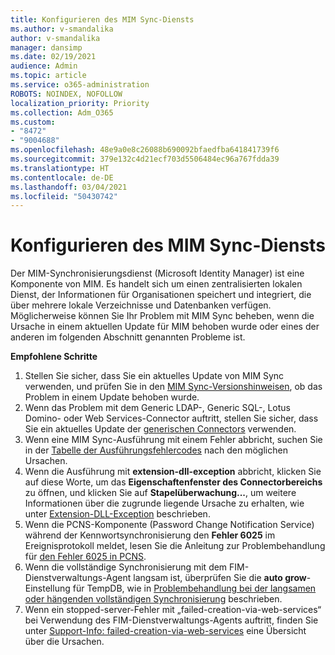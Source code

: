 ```yaml
---
title: Konfigurieren des MIM Sync-Diensts
ms.author: v-smandalika
author: v-smandalika
manager: dansimp
ms.date: 02/19/2021
audience: Admin
ms.topic: article
ms.service: o365-administration
ROBOTS: NOINDEX, NOFOLLOW
localization_priority: Priority
ms.collection: Adm_O365
ms.custom:
- "8472"
- "9004688"
ms.openlocfilehash: 48e9a0e8c26088b690092bfaedfba641841739f6
ms.sourcegitcommit: 379e132c4d21ecf703d5506484ec96a767fdda39
ms.translationtype: HT
ms.contentlocale: de-DE
ms.lasthandoff: 03/04/2021
ms.locfileid: "50430742"
---
```

# <a name="configure-mim-sync-service"></a>Konfigurieren des MIM Sync-Diensts

Der MIM-Synchronisierungsdienst (Microsoft Identity Manager) ist eine Komponente von MIM. Es handelt sich um einen zentralisierten lokalen Dienst, der Informationen für Organisationen speichert und integriert, die über mehrere lokale Verzeichnisse und Datenbanken verfügen. Möglicherweise können Sie Ihr Problem mit MIM Sync beheben, wenn die Ursache in einem aktuellen Update für MIM behoben wurde oder eines der anderen im folgenden Abschnitt genannten Probleme ist.

**Empfohlene Schritte**

1. Stellen Sie sicher, dass Sie ein aktuelles Update von MIM Sync verwenden, und prüfen Sie in den [MIM Sync-Versionshinweisen](https://docs.microsoft.com/microsoft-identity-manager/reference/version-history), ob das Problem in einem Update behoben wurde.
2. Wenn das Problem mit dem Generic LDAP-, Generic SQL-, Lotus Domino- oder Web Services-Connector auftritt, stellen Sie sicher, dass Sie ein aktuelles Update der [generischen Connectors](https://docs.microsoft.com/microsoft-identity-manager/reference/microsoft-identity-manager-2016-connector-version-history) verwenden.
3. Wenn eine MIM Sync-Ausführung mit einem Fehler abbricht, suchen Sie in der [Tabelle der Ausführungsfehlercodes](https://docs.microsoft.com/microsoft-identity-manager/reference/maerrorcodes) nach den möglichen Ursachen.
4. Wenn die Ausführung mit **extension-dll-exception** abbricht, klicken Sie auf diese Worte, um das **Eigenschaftenfenster des Connectorbereichs** zu öffnen, und klicken Sie auf **Stapelüberwachung...**, um weitere Informationen über die zugrunde liegende Ursache zu erhalten, wie unter [Extension-DLL-Exception](https://social.technet.microsoft.com/wiki/contents/articles/7515.fim-troubleshooting-extension-dll-exception.aspx) beschrieben.
5. Wenn die PCNS-Komponente (Password Change Notification Service) während der Kennwortsynchronisierung den **Fehler 6025** im Ereignisprotokoll meldet, lesen Sie die Anleitung zur Problembehandlung für [den Fehler 6025 in PCNS](https://social.technet.microsoft.com/wiki/contents/articles/4159.pcns-troubleshooting-event-id-6025.aspx).
6. Wenn die vollständige Synchronisierung mit dem FIM-Dienstverwaltungs-Agent langsam ist, überprüfen Sie die **auto grow**-Einstellung für TempDB, wie in [Problembehandlung bei der langsamen oder hängenden vollständigen Synchronisierung](https://social.technet.microsoft.com/wiki/contents/articles/14713.troubleshooting-fim-performance-slow-or-hanging-full-synchronization.aspx) beschrieben.
7. Wenn ein stopped-server-Fehler mit „failed-creation-via-web-services“ bei Verwendung des FIM-Dienstverwaltungs-Agents auftritt, finden Sie unter [Support-Info: failed-creation-via-web-services](https://docs.microsoft.com/archive/blogs/iamsupport/support-info-fimma-failed-creation-via-web-services) eine Übersicht über die Ursachen.

